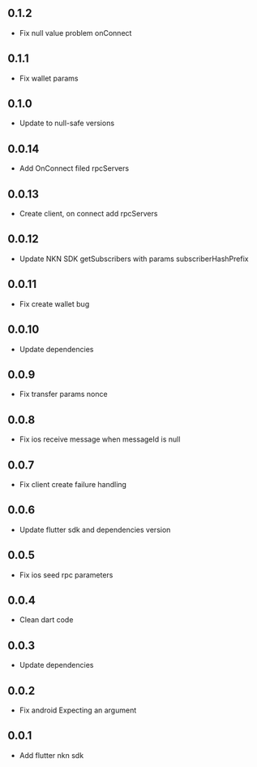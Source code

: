 ## 0.1.2

* Fix null value problem onConnect

## 0.1.1

* Fix wallet params

## 0.1.0

* Update to null-safe versions

## 0.0.14

* Add OnConnect filed rpcServers

## 0.0.13

* Create client, on connect add rpcServers 

## 0.0.12

* Update NKN SDK getSubscribers with params subscriberHashPrefix

## 0.0.11

* Fix create wallet bug

## 0.0.10

* Update dependencies

## 0.0.9

* Fix transfer params nonce

## 0.0.8

* Fix ios receive message when messageId is null

## 0.0.7

* Fix client create failure handling 

## 0.0.6

* Update flutter sdk and dependencies version

## 0.0.5

* Fix ios seed rpc parameters

## 0.0.4

* Clean dart code

## 0.0.3

* Update dependencies

## 0.0.2

* Fix android Expecting an argument

## 0.0.1

* Add flutter nkn sdk
